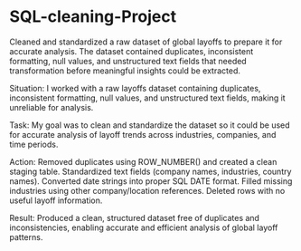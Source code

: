 # SQL-cleaning-Project

Cleaned and standardized a raw dataset of global layoffs to prepare it for accurate analysis. The dataset contained duplicates, inconsistent formatting, null values, and unstructured text fields that needed transformation before meaningful insights could be extracted.

Situation:
I worked with a raw layoffs dataset containing duplicates, inconsistent formatting, null values, and unstructured text fields, making it unreliable for analysis.

Task:
My goal was to clean and standardize the dataset so it could be used for accurate analysis of layoff trends across industries, companies, and time periods.

Action:
Removed duplicates using ROW_NUMBER() and created a clean staging table.
Standardized text fields (company names, industries, country names).
Converted date strings into proper SQL DATE format.
Filled missing industries using other company/location references.
Deleted rows with no useful layoff information.

Result:
Produced a clean, structured dataset free of duplicates and inconsistencies, enabling accurate and efficient analysis of global layoff patterns.
